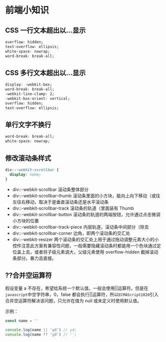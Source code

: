 # 前端小知识

## CSS 一行文本超出以...显示

```css
overflow: hidden;
text-overflow: ellipsis;
white-space: nowrap;
word-break: break-all;
```

## CSS 多行文本超出以...显示

```css
display: -webkit-box;
word-break: break-all;
-webkit-line-clamp: 2;
-webkit-box-orient: vertical;
overflow: hidden;
text-overflow: ellipsis;
```

## 单行文字不换行

```css
word-break: break-all;
white-space: nowrap;
```

## 修改滚动条样式

```css
div::-webkit-scrollbar {
  display: none;
}
```

- div::-webkit-scrollbar 滚动条整体部分
- div::-webkit-scrollbar-thumb 滚动条里面的小方块，能向上向下移动（或往左往右移动，取决于是垂直滚动条还是水平滚动条
- div::-webkit-scrollbar-track 滚动条的轨道（里面装有 Thumb
- div::-webkit-scrollbar-button 滚动条的轨道的两端按钮，允许通过点击微调小方块的位置
- div::-webkit-scrollbar-track-piece 内层轨道，滚动条中间部分（除去
- div::-webkit-scrollbar-corner 边角，即两个滚动条的交汇处
- div::-webkit-resizer 两个滚动条的交汇处上用于通过拖动调整元素大小的小控件注意此方案有兼容性问题，一般需要隐藏滚动条时都是用一个色块通过定位盖上去，或者将子级元素调大，父级元素使用 overflow-hidden 截掉滚动条部分。暴力且直接。

## ??合并空运算符

假设变量 a 不存在，希望给系统一个默认值，一般会使用||运算符。但是在`javascript`中空字符串，0，false 都会执行||运算符，所以`ECMAScript2020`引入合并空运算符解决该问题，只允许在值为 null 或未定义时使用默认值。

示例：

```js
const name = ''

console.log(name || 'yd') // yd;
console.log(name ?? 'yd') // '';
```
